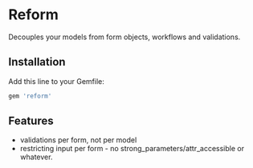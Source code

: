 # Reform

Decouples your models from form objects, workflows and validations.

## Installation

Add this line to your Gemfile:

```ruby
gem 'reform'
```


## Features

* validations per form, not per model
* restricting input per form - no strong_parameters/attr_accessible or whatever.
